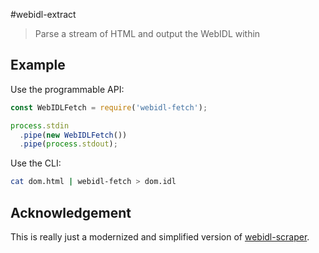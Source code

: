 #webidl-extract

> Parse a stream of HTML and output the WebIDL within

## Example

Use the programmable API:

```javascript
const WebIDLFetch = require('webidl-fetch');

process.stdin
  .pipe(new WebIDLFetch())
  .pipe(process.stdout);
```

Use the CLI:

```bash
cat dom.html | webidl-fetch > dom.idl
```

## Acknowledgement

This is really just a modernized and simplified version of [webidl-scraper](https://github.com/motiz88/webidl-scraper).
